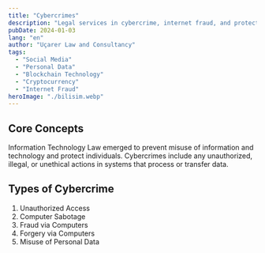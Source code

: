 ```yaml
---
title: "Cybercrimes"
description: "Legal services in cybercrime, internet fraud, and protection of personal data."
pubDate: 2024-01-03
lang: "en"
author: "Uçarer Law and Consultancy"
tags:
  - "Social Media"
  - "Personal Data"
  - "Blockchain Technology"
  - "Cryptocurrency"
  - "Internet Fraud"
heroImage: "./bilisim.webp"
---
```


## Core Concepts
Information Technology Law emerged to prevent misuse of information and technology and protect individuals. Cybercrimes include any unauthorized, illegal, or unethical actions in systems that process or transfer data.

## Types of Cybercrime
<ol>
  <li>Unauthorized Access</li>
  <li>Computer Sabotage</li>
  <li>Fraud via Computers</li>
  <li>Forgery via Computers</li>
  <li>Misuse of Personal Data</li>
</ol>